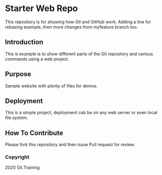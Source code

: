 # Starter Web Repo

This repository is for showing how Git and GitHub work.
Adding a line for rebasing example, then more changes from myfeature branch too.

## Introduction

This is example is to show different parts of the Git repository
and various commands using a web project.

## Purpose

Sample website with plenty of files for demos.

## Deployment

This is a simple project, deployment cab be
on any web server or even local file system.

## How To Contribute

Please fork this repository and then issue Pull request  for review.

### Copyright
2020 Git.Training